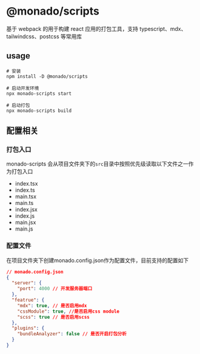 # @monado/scripts

基于 webpack 的用于构建 react 应用的打包工具，支持 typescript、mdx、tailwindcss、postcss 等常用库

## usage
~~~shell
# 安装
npm install -D @monado/scripts

# 启动开发环境
npx monado-scripts start

# 启动打包
npx monado-scripts build
~~~

## 配置相关
### 打包入口
monado-scripts 会从项目文件夹下的`src`目录中按照优先级读取以下文件之一作为打包入口
- index.tsx
- index.ts
- main.tsx
- main.ts
- index.jsx
- index.js
- main.jsx
- main.js

### 配置文件
在项目文件夹下创建monado.config.json作为配置文件，目前支持的配置如下
~~~json
// monado.config.json
{
  "server": {
    "port": 4000 // 开发服务器端口
  },
  "featrue": {
    "mdx": true, // 是否启用mdx
    "cssModule": true, //是否启用css module
    "scss": true // 是否启用scss
  },
  "plugins": {
    "bundleAnalyzer": false // 是否开启打包分析
  }
}
~~~
